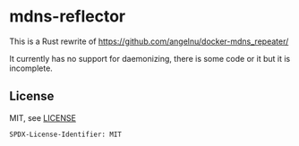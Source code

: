 # mdns-reflector

This is a Rust rewrite of https://github.com/angelnu/docker-mdns_repeater/

It currently has no support for daemonizing, there is some code or it but it is incomplete.

## License

MIT, see [LICENSE](./LICENSE)

`SPDX-License-Identifier: MIT`
